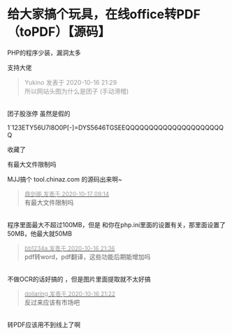 # 给大家搞个玩具，在线office转PDF（toPDF）【源码】


PHP的程序少装，漏洞太多

支持大佬

<div class="quote"><blockquote><font color="#999999">Yukino 发表于 2020-10-16 21:29</font><br />
<font color="#999999">所以网站头图为什么是团子 (手动滑稽)</font></blockquote></div><br />
团子股涨停 虽然是假的

1`123ETY56U7I8O0P[-]=DYS5646TGSEEQQQQQQQQQQQQQQQQQQQQQQ

收藏了

有最大文件限制吗

MJJ搞个 tool.chinaz.com 的源码出来啊~

<div class="quote"><blockquote><font size="2"><a href="https://www.hostloc.com/forum.php?mod=redirect&amp;goto=findpost&amp;pid=9312257&amp;ptid=755145" target="_blank"><font color="#999999">鼎剑阁 发表于 2020-10-17 09:14</font></a></font><br />
有最大文件限制吗</blockquote></div><br />
 程序里面最大不超过100MB，但是 和你在php.ini里面的设置有关，那里面设置了50MB，他最大就50MB

<div class="quote"><blockquote><font size="2"><a href="https://www.hostloc.com/forum.php?mod=redirect&amp;goto=findpost&amp;pid=9311181&amp;ptid=755145" target="_blank"><font color="#999999">bb1234a 发表于 2020-10-16 21:36</font></a></font><br />
pdf转word，pdf翻译，这些功能后期能增加吗</blockquote></div><br />
<img src="static/image/smiley/yct/014.gif" smilieid="45" border="0" alt="" />不做OCR的话好搞的 ，但是图片里面提取就不太好搞

<div class="quote"><blockquote><font size="2"><a href="https://www.hostloc.com/forum.php?mod=redirect&amp;goto=findpost&amp;pid=9311125&amp;ptid=755145" target="_blank"><font color="#999999">dollaring 发表于 2020-10-16 21:22</font></a></font><br />
反过来应该有市场吧</blockquote></div><br />
转PDF应该用不到线上了啊
